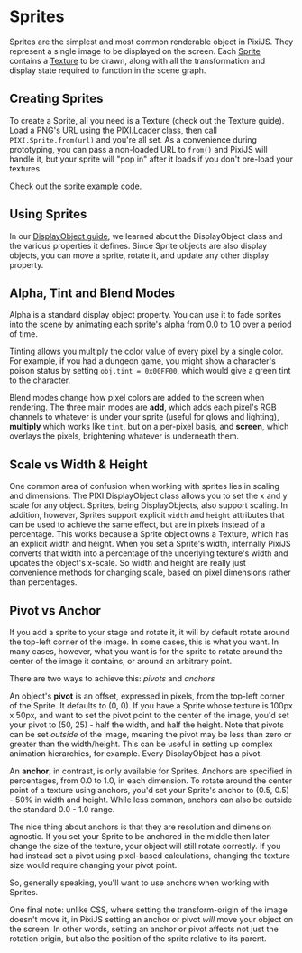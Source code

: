 # Sprites

Sprites are the simplest and most common renderable object in PixiJS.  They represent a single image to be displayed on the screen.  Each [Sprite](https://pixijs.download/release/docs/PIXI.Sprite.html) contains a [Texture](https://pixijs.download/release/docs/PIXI.Texture.html) to be drawn, along with all the transformation and display state required to function in the scene graph.

## Creating Sprites

To create a Sprite, all you need is a Texture (check out the Texture guide).  Load a PNG's URL using the PIXI.Loader class, then call `PIXI.Sprite.from(url)` and you're all set.  As a convenience during prototyping, you can pass a non-loaded URL to `from()` and PixiJS will handle it, but your sprite will "pop in" after it loads if you don't pre-load your textures.

Check out the [sprite example code](../../examples/sprite/basic).

## Using Sprites

In our [DisplayObject guide](display-object), we learned about the DisplayObject class and the various properties it defines.  Since Sprite objects are also display objects, you can move a sprite, rotate it, and update any other display property.

## Alpha, Tint and Blend Modes

Alpha is a standard display object property.  You can use it to fade sprites into the scene by animating each sprite's alpha from 0.0 to 1.0 over a period of time.

Tinting allows you multiply the color value of every pixel by a single color.  For example, if you had a dungeon game, you might show a character's poison status by setting `obj.tint = 0x00FF00`, which would give a green tint to the character.

Blend modes change how pixel colors are added to the screen when rendering.  The three main modes are __add__, which adds each pixel's RGB channels to whatever is under your sprite (useful for glows and lighting), __multiply__ which works like `tint`, but on a per-pixel basis, and __screen__, which overlays the pixels, brightening whatever is underneath them.

## Scale vs Width & Height

One common area of confusion when working with sprites lies in scaling and dimensions.  The PIXI.DisplayObject class allows you to set the x and y scale for any object.  Sprites, being DisplayObjects, also support scaling.  In addition, however, Sprites support explicit `width` and `height` attributes that can be used to achieve the same effect, but are in pixels instead of a percentage.  This works because a Sprite object owns a Texture, which has an explicit width and height.  When you set a Sprite's width, internally PixiJS converts that width into a percentage of the underlying texture's width and updates the object's x-scale.  So width and height are really just convenience methods for changing scale, based on pixel dimensions rather than percentages.

## Pivot vs Anchor

If you add a sprite to your stage and rotate it, it will by default rotate around the top-left corner of the image.  In some cases, this is what you want.  In many cases, however, what you want is for the sprite to rotate around the center of the image it contains, or around an arbitrary point.

There are two ways to achieve this: *pivots* and *anchors*

An object's __pivot__ is an offset, expressed in pixels, from the top-left corner of the Sprite.  It defaults to (0, 0).  If you have a Sprite whose texture is 100px x 50px, and want to set the pivot point to the center of the image, you'd set your pivot to (50, 25) - half the width, and half the height.  Note that pivots can be set *outside* of the image, meaning the pivot may be less than zero or greater than the width/height.  This can be useful in setting up complex animation hierarchies, for example.  Every DisplayObject has a pivot.

An __anchor__, in contrast, is only available for Sprites.  Anchors are specified in percentages, from 0.0 to 1.0, in each dimension.  To rotate around the center point of a texture using anchors, you'd set your Sprite's anchor to (0.5, 0.5) - 50% in width and height.  While less common, anchors can also be outside the standard 0.0 - 1.0 range.

The nice thing about anchors is that they are resolution and dimension agnostic.  If you set your Sprite to be anchored in the middle then later change the size of the texture, your object will still rotate correctly.  If you had instead set a pivot using pixel-based calculations, changing the texture size would require changing your pivot point.

So, generally speaking, you'll want to use anchors when working with Sprites.

One final note: unlike CSS, where setting the transform-origin of the image doesn't move it, in PixiJS setting an anchor or pivot *will* move your object on the screen.  In other words, setting an anchor or pivot affects not just the rotation origin, but also the position of the sprite relative to its parent.
